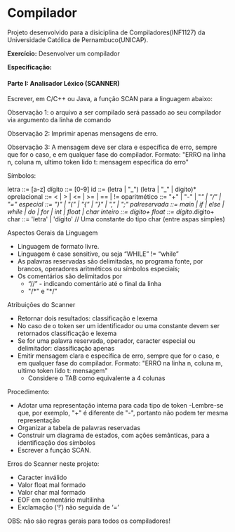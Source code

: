 # Compilador

Projeto desenvolvido para a disiciplina de Compiladores(INF1127) da Universidade Católica de Pernambuco(UNICAP).

**Exercício:** Desenvolver um compilador

**Especificação:**

#### Parte I: Analisador Léxico (SCANNER)

Escrever, em C/C++ ou Java, a função SCAN para a linguagem abaixo:

Observação 1: o arquivo a ser compilado será passado ao seu compilador via argumento da linha de comando

Observação 2: Imprimir apenas mensagens de erro.

Observação 3: A mensagem deve ser clara e específica de erro, sempre que for o caso, e em qualquer fase do compilador. Formato: "ERRO na linha n, coluna m, ultimo token lido t: mensagem específica do erro"

Símbolos:

letra ::= \[a-z]
dígito ::= \[0-9]
id ::= (letra | "\_") (letra | "_" | dígito)*
oprelacional ::= <  |  >  |  <=  |  >=  |  ==  |  !=
oparitmético ::= "+"  |  "-"  |  "*"  |  "/"  |  "="
especial ::= ")"  |  "("  |  "{"  |  "}"  |  ","  |  ";"
palreservada ::= main  |  if  |  else  |  while  |  do  |  for  |  int  |  float  |  char
inteiro ::= dígito+
float ::= dígito*.dígito+
char ::= 'letra'  |  'dígito'         // Uma constante do tipo char (entre aspas simples)

Aspectos Gerais da Linguagem
- Linguagem de formato livre.
- Linguagem é case sensitive, ou seja “WHILE” != “while”
- As palavras reservadas são delimitadas, no programa fonte, por brancos, operadores aritméticos ou símbolos especiais;
- Os comentários são delimitados por
  - “//” - indicando comentário até o final da linha
  - "/\*" e "*/"

Atribuições do Scanner
- Retornar dois resultados: classificação e lexema
- No caso de o token ser um identificador ou uma constante devem ser retornados classificação e lexema
- Se for uma palavra reservada, operador, caracter especial ou delimitador: classificação apenas
- Emitir mensagem clara e específica de erro, sempre que for o caso, e em qualquer fase do compilador. Formato: "ERRO na linha n, coluna m, ultimo token lido t: mensagem"
  - Considere o TAB como equivalente a 4 colunas

Procedimento:
- Adotar uma representação interna para cada tipo de token
  -Lembre-se que, por exemplo, "+" é diferente de "-", portanto não podem ter mesma representação
- Organizar a tabela de palavras reservadas
- Construir um diagrama de estados, com ações semânticas, para a identificação dos símbolos
- Escrever a função SCAN.

Erros do Scanner neste projeto:
- Caracter inválido
- Valor float mal formado
- Valor char mal formado
- EOF em comentário multilinha
- Exclamação (‘!’) não seguida de ‘=’

OBS: não são regras gerais para todos os compiladores!


